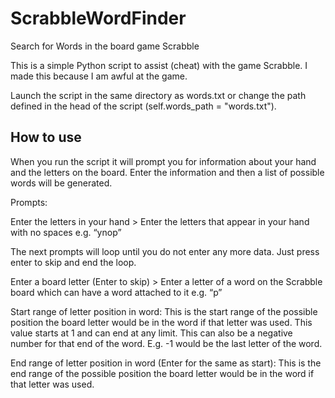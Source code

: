# ScrabbleWordFinder
Search for Words in the board game Scrabble

This is a simple Python script to assist (cheat) with the game Scrabble.
I made this because I am awful at the game.

Launch the script in the same directory as words.txt or change the path defined in the head of the script (self.words_path = "words.txt").

How to use
----------

When you run the script it will prompt you for information about your hand and the letters on the board. Enter the information and then a list of possible words will be generated.

Prompts:

Enter the letters in your hand >
  Enter the letters that appear in your hand with no spaces e.g. “ynop”

The next prompts will loop until you do not enter any more data. Just press enter to skip and end the loop.

Enter a board letter (Enter to skip) >
  Enter a letter of a word on the Scrabble board which can have a word attached to it e.g. “p”
  
Start range of letter position in word:
  This is the start range of the possible position the board letter would be in the word if that letter was used. This value starts at 1 and can end at any limit. This can also be a negative number for that end of the word. E.g. -1 would be the last letter of the word.
  
End range of letter position in word (Enter for the same as start):
  This is the end range of the possible position the board letter would be in the word if that letter was used. 
